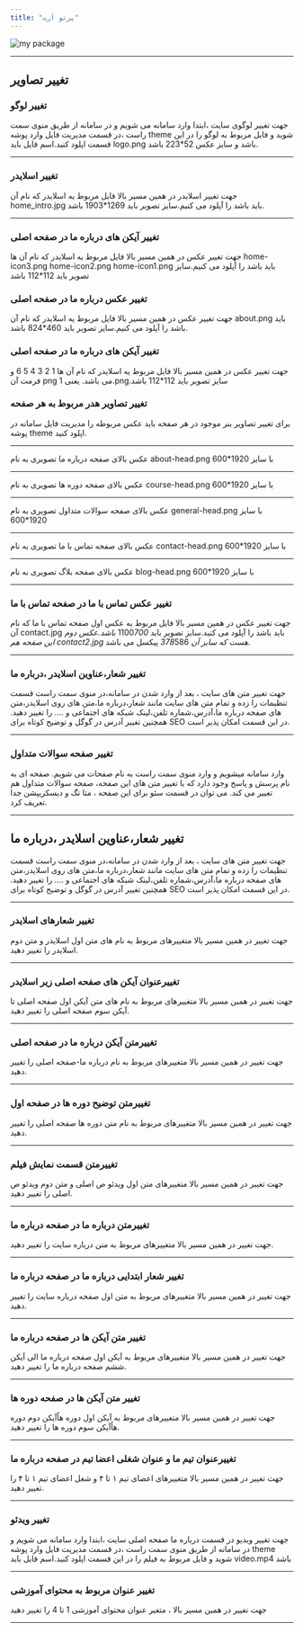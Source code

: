 ```yaml
---
title: "پرتو آرت"
---
```



![my package](partoartdigital.ir.png)


____
## تغییر تصاویر

### تغییر لوگو

جهت تغییر لوگوی سایت ،ابتدا وارد سامانه می شویم و در سامانه از طریق منوی سمت راست ،در قسمت مدیریت فایل وارد پوشه theme شوید و فایل مربوط به لوگو را در این قسمت اپلود کنید.اسم فایل باید logo.png باشد و سایز عکس 52*223 باشد.
___
### تغییر اسلایدر

جهت تغییر اسلایدر در همین مسیر بالا فایل مربوط یه اسلایدر که نام آن home_intro.jpg باید باشد را آپلود می کنیم.سایز تصویر باید 1269*1903 باشد.
___
### تغییر آیکن های  درباره ما در صفحه اصلی
جهت تغییر عکس در همین مسیر بالا فایل مربوط یه اسلایدر که نام آن ها  home-icon3.png  home-icon2.png  home-icon1.png باید باشد را آپلود می کنیم.سایز تصویر باید 112*112 باشد

### تغییر عکس درباره ما در صفحه اصلی
جهت تغییر عکس در همین مسیر بالا فایل مربوط یه اسلایدر که نام آن about.png باید باشد را آپلود می کنیم.سایز تصویر باید 460*824 باشد.

### تغییر آیکن های  درباره ما در صفحه اصلی
جهت تغییر عکس در همین مسیر بالا فایل مربوط یه اسلایدر که نام آن ها  1 2 3 4 5 6 و فرمت آن png می باشد.
یعنی 1.png.سایز تصویر باید 112*112 باشد

### تغییر تصاویر هدر مربوط به هر صفحه
برای تغییر تصاویر بنر موجود در هر صفحه باید عکس مربوطه  را مدیریت فایل سامانه در پوشه theme اپلود کنید.
___
 عکس بالای صفحه درباره ما تصویری به نام about-head.png با سایز 1920*600
___
 عکس بالای صفحه دوره ها تصویری به نام course-head.png با سایز 1920*600
___
 عکس بالای صفحه سوالات متداول تصویری به نام general-head.png با سایز 1920*600
___
 عکس بالای صفحه تماس با ما تصویری به نام contact-head.png با سایز 1920*600
___
 عکس بالای صفحه بلاگ  تصویری به نام blog-head.png با سایز 1920*600
___

### تغییر عکس تماس با ما در صفحه تماس با ما
جهت تغییر عکس در همین مسیر بالا فایل مربوط یه عکس اول صفحه تماس با ما که نام آن contact.jpg باید باشد را آپلود می کنید.سایز تصویر باید 1100*700 باشد.عکس دوم این صفحه هم contact2.jpg هست که سایز آن 378*586 پیکسل می باشد.
___

### تغییر شعار،عناوین اسلایدر ،درباره ما  
جهت تغییر متن های سایت ، بعد از وارد شدن در سامانه،در منوی سمت راست قسمت تنظیمات را زده و تمام متن های سایت مانند شعار،درباره ما،متن های روی اسلایدر،متن های صفحه درباره ما،آدرس،شماره تلفن،لینک شبکه های اجتماعی و .... را تغییر دهید.
همچنین تغییر آدرس در گوگل  و توضیح کوتاه برای SEO در این قسمت امکان پذیر است.	
___
### تغییر صفحه سوالات متداول
وارد سامانه میشویم و وارد منوی سمت راست به نام صفحات می شویم.
صفحه ای به نام پرسش و پاسخ وجود دارد که با تغییر متن های این صفحه، صفحه سوالات متداول هم تغییر می کند.
می توان در قسمت سئو برای این صفحه ، متا تگ و دیسکریپشن جدا تعریف کرد.
___
## تغییر شعار،عناوین اسلایدر ،درباره ما  
جهت تغییر متن های سایت ، بعد از وارد شدن در سامانه،در منوی سمت راست قسمت تنظیمات را زده و تمام متن های سایت مانند شعار،درباره ما،متن های روی اسلایدر،متن های صفحه درباره ما،آدرس،شماره تلفن،لینک شبکه های اجتماعی و .... را تغییر دهید.
همچنین تغییر آدرس در گوگل  و توضیح کوتاه برای SEO در این قسمت امکان پذیر است.	
___
### تغییر شعارهای اسلایدر 
جهت تغییر در همین مسیر بالا متغییرهای مربوط به نام های متن اول اسلایدر و متن دوم اسلایدر  را تغییر دهید.
___
### تغییرعنوان آیکن های صفحه اصلی زیر اسلایدر  
جهت تغییر در همین مسیر بالا متغییرهای مربوط به نام های متن آیکن اول صفحه اصلی تا آیکن سوم صفحه اصلی را تغییر دهید.
___
### تغییرمتن آیکن درباره ما در صفحه اصلی  
جهت تغییر در همین مسیر بالا متغییرهای مربوط به نام  درباره ما-صفحه اصلی
 را تغییر دهید.
___
### تغییرمتن توضیح دوره ها در صفحه اول  
جهت تغییر در همین مسیر بالا متغییرهای مربوط به نام متن دوره ها صفحه اصلی
 را تغییر دهید.
___

### تغییرمتن قسمت نمایش فیلم   
جهت تغییر در همین مسیر بالا متغییرهای متن اول ویدئو ص اصلی
 و متن دوم ویدئو ص اصلی را تغییر دهید.
___
### تغییرمتن درباره ما در صفحه درباره ما   
جهت تغییر در همین مسیر بالا متغییرهای مربوط به متن درباره سایت را تغییر دهید.
___
### تغییر شعار ابتدایی درباره ما در صفحه درباره ما   
جهت تغییر در همین مسیر بالا متغییرهای مربوط به متن اول صفحه درباره سایت را تغییر دهید.
___
### تغییر متن آیکن ها در صفحه درباره ما   
جهت تغییر در همین مسیر بالا متغییرهای مربوط به آیکن اول صفحه درباره ما الی آیکن ششم صفحه درباره ما را تغییر دهید.
___
### تغییر متن آیکن ها در صفحه دوره ها  
جهت تغییر در همین مسیر بالا متغییرهای مربوط به آیکن اول دوره هاُآیکن دوم دوره هاُآیکن سوم دوره ها را تغییر دهید.
___


### تغییرعنوان تیم ما و عنوان شغلی اعضا تیم در صفحه درباره ما   
جهت تغییر در همین مسیر بالا متغییرهای اعضای تیم ۱ تا ۴ و شغل اعضای تیم ۱ تا ۴  را تغییر دهید.
___

### تغییر ویدئو

جهت تغییر ویدیو در قسمت درباره ما صفحه اصلی سایت ،ابتدا وارد سامانه می شویم و در سامانه از طریق منوی سمت راست ،در قسمت مدیریت فایل وارد پوشه theme شوید و فایل مربوط به فیلم را در این قسمت اپلود کنید.اسم فایل باید video.mp4 باشد 
___

### تغییر عنوان مربوط به محتوای آموزشی
  
جهت تغییر در همین مسیر بالا ، متغیر عنوان محتوای آموزشی 1 تا 4 را تغییر دهید
___



